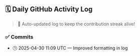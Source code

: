 ## 🗓️ Daily GitHub Activity Log

> 🤖 Auto-updated log to keep the contribution streak alive!

### ✅ Commits

- 🕒 2025-04-30 11:09 UTC — Improved formatting in log

